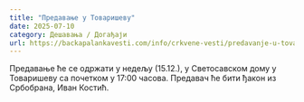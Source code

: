 ```yaml
---
title: "Предавање у Товаришеву"
date: 2025-07-10
category: Дешавања / Догађаји
url: https://backapalankavesti.com/info/crkvene-vesti/predavanje-u-tovarisevu/
---
```


Предавање ће се одржати у недељу (15.12.), у Светосавском дому у Товаришеву са почетком у 17:00 часова. Предавач ће бити ђакон из Србобрана, Иван Костић.

